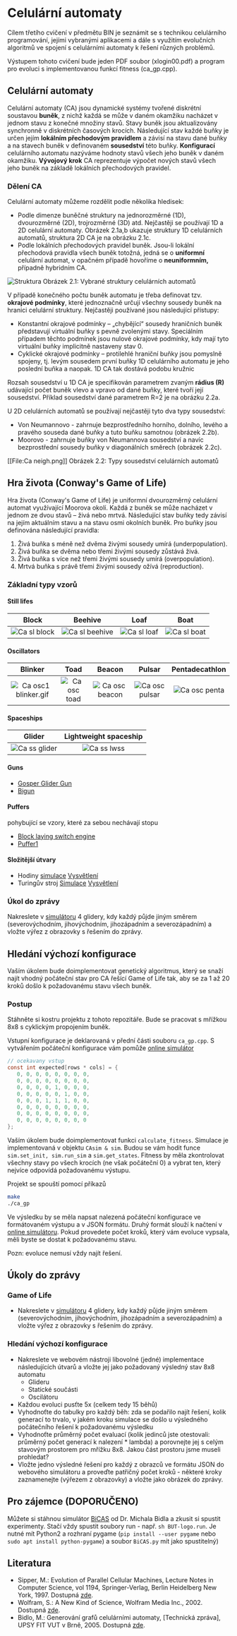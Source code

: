 # Celulární automaty


Cílem třetího cvičení v předmětu BIN je seznámit se s technikou celulárního programování, jejími vybranými aplikacemi a dále s využitím evolučních algoritmů ve spojení s celulárními automaty k řešení různých problémů.

Výstupem tohoto cvičení bude jeden PDF soubor (xlogin00.pdf) a program pro evoluci s implementovanou funkcí fitness (ca_gp.cpp).

## Celulární automaty
Celulární automaty (CA) jsou dynamické systémy tvořené diskrétní soustavou __buněk__, z nichž každá se může v daném okamžiku nacházet v jednom stavu z konečné množiny stavů. Stavy buněk jsou aktualizovány synchronně v diskrétních časových krocích. Následující stav každé buňky je určen jejím __lokálním přechodovým pravidlem__ a závisí na stavu dané buňky a na stavech buněk v definovaném __sousedství__ této buňky. __Konfigurací__ celulárního automatu nazýváme hodnoty stavů všech jeho buněk v daném okamžiku. __Vývojový krok__ CA reprezentuje výpočet nových stavů všech jeho buněk na základě lokálních přechodových pravidel.


### Dělení CA
Celulární automaty můžeme rozdělit podle několika hledisek:

* Podle dimenze buněčné struktury na jednorozměrné (1D), dvourozměrné (2D), trojrozměrné (3D) atd. Nejčastěji se používají 1D a 2D celulární automaty. Obrázek 2.1a,b ukazuje struktury 1D celulárních automatů, struktura 2D CA je na obrázku 2.1c.
* Podle lokálních přechodových pravidel buněk. Jsou-li lokální přechodová pravidla všech buněk totožná, jedná se o __uniformní__ celulární automat, v opačném případě hovoříme o __neuniformním,__ případně hybridním CA.

![Struktura](files/Ca_struct.png)
Obrázek 2.1: Vybrané struktury celulárních automatů

V případě konečného počtu buněk automatu je třeba definovat tzv. __okrajové podmínky__, které jednoznačně určují všechny sousedy buněk na hranici celulární struktury. Nejčastěji používané jsou následující přístupy:

* Konstantní okrajové podmínky &#8211; &#8222;chybějící&#8220; sousedy hraničních buněk představují virtuální buňky s pevně zvolenými stavy. Speciálním případem těchto podmínek jsou nulové okrajové podmínky, kdy mají tyto virtuální buňky implicitně nastaveny stav 0.
* Cyklické okrajové podmínky &#8211; protilehlé hraniční buňky jsou pomyslně spojeny, tj. levým sousedem první buňky 1D celulárního automatu je jeho poslední buňka a naopak. 1D CA tak dostává podobu kružnic


Rozsah sousedství u 1D CA je specifikován parametrem zvaným __rádius (R)__ udávající počet buněk vlevo a vpravo od dané buňky, které tvoří její sousedství. Příklad sousedství dané parametrem R=2 je na obrázku 2.2a.

U 2D celulárních automatů se používají nejčastěji tyto dva typy sousedství:

* Von Neumannovo - zahrnuje bezprostředního horního, dolního, levého a pravého souseda dané buňky a tuto buňku samotnou (obrázek 2.2b).
* Moorovo - zahrnuje buňky von Neumannova sousedství a navíc bezprostřední sousedy buňky v diagonálních směrech (obrázek 2.2c).

[[File:Ca neigh.png]]
Obrázek 2.2: Typy sousedství celulárních automatů

## Hra života (Conway's Game of Life)
Hra života (Conway's Game of Life) je uniformní dvourozměrný celulární automat využívající Moorova okolí. Každá z buněk se může nacházet v jednom ze dvou stavů &#8211; živá nebo mrtvá. Následující stav buňky tedy závisí na jejím aktuálním stavu a na stavu osmi okolních buněk. Pro buňky jsou definována následující pravidla:

1. Živá buňka s méně než dvěma živými sousedy umírá (underpopulation).
1. Živá buňka se dvěma nebo třemi živými sousedy zůstává živá.
1. Živá buňka s více než třemi živými sousedy umírá (overpopulation).
1. Mrtvá buňka s právě třemi živými sousedy ožívá (reproduction).

### Základní typy vzorů
#### Still lifes

| Block  |    Beehive | Loaf  |  Boat |
| :---:   |     :---:      |   :---: | :---: |
| ![Ca sl block](files/Ca_sl_block.png) | ![Ca sl beehive](files/Ca_sl_beehive.png) | ![Ca sl loaf](files/Ca_sl_loaf.png) | ![Ca sl boat](files/Ca_sl_boat.png) |


#### Oscillators


| Blinker | Toad | Beacon | Pulsar | Pentadecathlon | 
| :---:   |     :---:      |   :---: | :---: |  :---: | 
| ![Ca osc1 blinker.gif](files/Ca_osc1_blinker.gif) | ![Ca osc toad](files/Ca_osc_toad.gif) | ![Ca osc beacon](files/Ca_osc_beacon.gif) | ![Ca osc pulsar](files/Ca_osc_pulsar.gif) | ![Ca osc penta](files/Ca_osc_penta.gif) |

#### Spaceships

|Glider  |Lightweight spaceship |
| :---:   |     :---:      | 
| ![Ca ss glider](files/Ca_ss_glider.gif) | ![Ca ss lwss](files/Ca_ss_lwss.gif) |

#### Guns
* [Gosper Glider Gun](https://copy.sh/life/?pattern=gosperglidergun)
* [Bigun](https://copy.sh/life/?pattern=bigun)

#### Puffers
pohybující se vzory, které za sebou nechávají stopu
* [Block laying switch engine](https://copy.sh/life/?pattern=blocklayingswitchengine)
* [Puffer1](https://copy.sh/life/?pattern=puffer1)

#### Složitější útvary
* Hodiny [simulace](https://copy.sh/life/?gist=f3413564b1fa9c69f2bad4b0400b8090&step=512) [Vysvětlení](http://codegolf.stackexchange.com/questions/88783/build-a-digital-clock-in-conways-game-of-life/111932#111932)
* Turingův stroj [Simulace](https://copy.sh/life/?pattern=turingmachine) [Vysvětlení](https://www.ics.uci.edu/~welling/teaching/271fall09/Turing-Machine-Life.pdf)

###  Úkol do zprávy
Nakreslete v [simulátoru](https://bitstorm.org/gameoflife/) 4 glidery, kdy každý půjde jiným směrem (severovýchodním, jihovýchodním, jihozápadním a severozápadním) a vložte výřez z obrazovky s řešením do zprávy.

## Hledání výchozí konfigurace

Vaším úkolem bude doimplementovat genetický algoritmus, který se snaží najít vhodný počáteční stav pro CA řešící Game of Life tak, aby se za 1 až 20 kroků došlo k požadovanému stavu všech buněk. 

### Postup
Stáhněte si kostru projektu z tohoto repozitáře. Bude se pracovat s mřížkou 8x8 s cyklickým propojením buněk. 

Vstupní konfigurace je deklarovaná v přední části souboru `ca_gp.cpp`. S vytvářením počáteční konfigurace vám pomůže [online simulátor](http://www.fit.vutbr.cz/~mrazek/bin_gol/)
```c
// ocekavany vstup
const int expected[rows * cols] = {
   0, 0, 0, 0, 0, 0, 0, 0, 
   0, 0, 0, 0, 0, 0, 0, 0, 
   0, 0, 0, 0, 1, 0, 0, 0, 
   0, 0, 0, 0, 0, 1, 0, 0, 
   0, 0, 0, 1, 1, 1, 0, 0, 
   0, 0, 0, 0, 0, 0, 0, 0, 
   0, 0, 0, 0, 0, 0, 0, 0, 
   0, 0, 0, 0, 0, 0, 0, 0
};
```

Vaším úkolem bude doimplementovat funkci `calculate_fitness`. Simulace je implementovaná v objektu `CAsim & sim`. Budou se vám hodit funce `sim.set_init, sim.run_sim` a `sim.get_states`. Fitness by měla zkontrolovat všechny stavy po všech krocích (ne však počáteční 0) a vybrat ten, který nejvíce odpovídá požadovanému výstupu.


Projekt se spouští pomocí příkazů

```bash
make
./ca_gp
```

Ve výsledku by se měla napsat nalezená počáteční konfigurace ve formátovaném výstupu a v JSON formátu. Druhý formát slouží k načtení v [online simulátoru](http://www.fit.vutbr.cz/~mrazek/bin_gol/). Pokud provedete počet kroků, který vám evoluce vypsala, měli byste se dostat k požadovanému stavu.

Pozn: evoluce nemusí vždy najít řešení.


## Úkoly do zprávy
### Game of Life
* Nakreslete v [simulátoru](https://bitstorm.org/gameoflife/) 4 glidery, kdy každý půjde jiným směrem (severovýchodním, jihovýchodním, jihozápadním a severozápadním) a vložte výřez z obrazovky s řešením do zprávy.

### Hledání výchozí konfigurace
* Nakreslete ve webovém nástroji libovolné (jedné) implementace následujících útvarů a vložte jej jako požadovaný výsledný stav 8x8 automatu
   * Glideru
   * Statické součásti
   * Oscilátoru
* Každou evoluci pusťte 5x (celkem tedy 15 běhů)
* Vyhodnoťte do tabulky pro každý běh: zda se podařilo najít řešení, kolik generací to trvalo, v jakém kroku simulace se došlo u výsledného počátečního řešení k požadovanému výsledku
* Vyhodnoťte průměrný počet evaluací (kolik jedinců jste otestovali: průměrný počet generací k nalezení * lambda) a porovnejte jej s celým stavovým prostorem pro mřížku 8x8. Jakou část prostoru jsme museli prohledat?
* Vložte jedno výsledné řešení pro každý z obrazců ve formátu JSON do webového simulátoru a proveďte patřičný počet kroků - některé kroky zaznamenejte (výřezem z obrazovky) a vložte jako obrázek do zprávy.



## Pro zájemce (DOPORUČENO)
Můžete si stáhnou simulátor [BiCAS](https://github.com/bidlom/BiCAS-Showroom) od Dr. Michala Bidla a zkusit si spustit experimenty. Stačí vždy spustit soubory run - např. `sh BUT-logo.run`. Je nutné mít Python2 a rozhraní pygame (`pip install --user pygame` nebo `sudo apt install python-pygame`) a soubor `BiCAS.py` mít jako spustitelný)


## Literatura
* Sipper, M.: Evolution of Parallel Cellular Machines, Lecture Notes in Computer Science, vol 1194, Springer-Verlag, Berlin Heidelberg New York, 1997. Dostupná [zde](http://www.cs.bgu.ac.il/~sipper/papabs/epcm.pdf).
* Wolfram, S.: A New Kind of Science, Wolfram Media Inc., 2002. Dostupná [zde](http://www.wolframscience.com/nksonline/toc.html).
* Bidlo, M.: Generování grafů celulárními automaty, [Technická zpráva], UPSY FIT VUT v Brně, 2005. Dostupná [zde](http://www.fit.vutbr.cz/research/view_pub.php?id=8296).